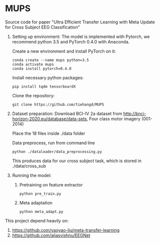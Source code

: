 # MUPS

Source code for paper "Ultra Efficient Transfer Learning with Meta Update for Cross Subject EEG Classification"

1) Setting up environment:
   The model is implemented with Pytorch, we recommend python 3.5 and PyTorch 0.4.0 with Anaconda.
   
   Create a new environment and install PyTorch on it:
   
       conda create --name mups python=3.5
       conda activate mups
       conda install pytorch=0.4.0
   
   Install necessary python packages:
   
       pip install tqdm tensorboardX
       
   Clone the repository:
   
       git clone https://github.com/tiehangd/MUPS
       
2) Dataset preparation:
   Download BCI-IV 2a dataset from http://bnci-horizon-2020.eu/database/data-sets, Four class motor imagery (001-2014)
   
   Place the 18 files inside ./data folder
   
   Data preprocess, run from command line
   
       python ./dataloader/data_preprocessing.py
   
   This produces data for our cross subject task, which is stored in ./data/cross_sub
   
3) Running the model:
   1) Pretraining on feature extractor
   
          python pre_train.py
     
   2) Meta adaptation 
   
          python meta_adapt.py
      
      
      
      
      
      
      
      
   
This project depend heavily on:
   1) https://github.com/yaoyao-liu/meta-transfer-learning
   2) https://github.com/aliasvishnu/EEGNet
   
   
   
   


